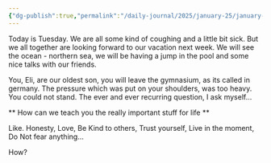 ```yaml
---
{"dg-publish":true,"permalink":"/daily-journal/2025/january-25/january-28-2025/","tags":["personal"],"noteIcon":"","created":"2025-01-28T17:46:38.591+01:00"}
---
```




Today is Tuesday. We are all some kind of coughing and a little bit sick. But we all together are looking forward to our vacation next week. We will see the ocean - northern sea, we will be having a jump in the pool and some nice talks with our friends.

You, Eli, are our oldest son, you will leave the gymnasium, as its called in germany. The pressure which was put on your shoulders, was too heavy. You could not stand. The ever and ever recurring question, I ask myself...

** How can we teach you the really important stuff for life ** 

Like.
Honesty, Love, Be Kind to others, Trust yourself, Live in the moment, Do Not fear anything...

How?